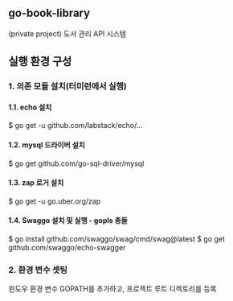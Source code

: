 ## go-book-library
(private project) 도서 관리 API 시스템


## 실행 환경 구성

### 1. 의존 모듈 설치(터미런에서 실행)

#### 1.1. echo 설치

$ go get -u github.com/labstack/echo/...

#### 1.2. mysql 드라이버 설치

$ go get github.com/go-sql-driver/mysql

#### 1.3. zap 로거 설치
$ go get -u go.uber.org/zap

#### 1.4. Swaggo 설치 및 실행 - gopls 충돌
$ go install github.com/swaggo/swag/cmd/swag@latest
$ go get github.com/swaggo/echo-swagger


### 2. 환경 변수 셋팅

윈도우 환경 변수 GOPATH를 추가하고, 프로젝트 루트 디렉토리를 등록
